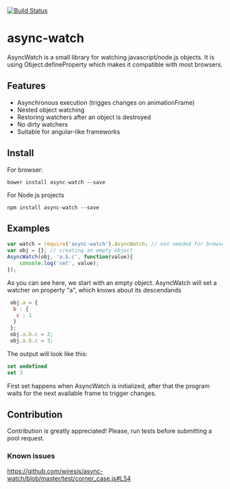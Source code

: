 [![Build Status](https://travis-ci.org/wiresjs/async-watch.svg?branch=master)](https://travis-ci.org/wiresjs/async-watch)

# async-watch

AsyncWatch is a small library for watching javascript/node.js objects. It is using Object.defineProperty which makes it compatible with most browsers. 

## Features

 * Asynchronous execution (trigges changes on animationFrame)
 * Nested object watching
 * Restoring watchers after an object is destroyed
 * No dirty watchers
 * Suitable for angular-like frameworks
 
## Install

For browser:

    bower install async-watch --save
    
For Node.js projects
  
    npm install async-watch --save

## Examples

```js
var watch = require('async-watch').AsyncWatch; // not needed for browsers
var obj = {}; // creating an empty object
AsyncWatch(obj, 'a.b.c', function(value){
    console.log('set', value);
});
```
 
 As you can see here, we start with an empty object. AsyncWatch will set a watcher on property "a", which knows about its descendands
 
 ```js
  obj.a = {
   b : {
    c : 1
   }
  };
  obj.a.b.c = 2;
  obj.a.b.c = 3;
 ```
 
 The output will look like this:
 
 ```js 
 set undefined
 set 3
 ```
 
First set happens when AsyncWatch is initialized, after that the program waits for the next available frame to trigger changes.
 
 
## Contribution
 Contribution is greatly appreciated! Please, run tests before submitting a pool request.  
 
### Known issues
 https://github.com/wiresjs/async-watch/blob/master/test/corner_case.js#L54
 
 
 
